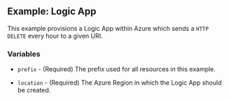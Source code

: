 ## Example: Logic App

This example provisions a Logic App within Azure which sends a `HTTP DELETE` every hour to a given URI.

### Variables

* `prefix` - (Required) The prefix used for all resources in this example.

* `location` - (Required) The Azure Region in which the Logic App should be created.
